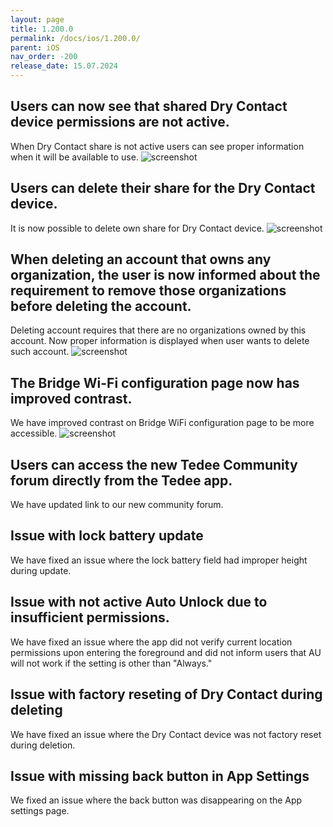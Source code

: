 ```yaml
---
layout: page
title: 1.200.0
permalink: /docs/ios/1.200.0/
parent: iOS
nav_order: -200
release_date: 15.07.2024
---
```


## Users can now see that shared Dry Contact device permissions are not active.
When Dry Contact share is not active users can see proper information when it will be available to use.
![screenshot](/tedee-release-notes/docs/ios/assets/1.200.0-inactive-device-share.png)

## Users can delete their share for the Dry Contact device.
It is now possible to delete own share for Dry Contact device.
![screenshot](/tedee-release-notes/docs/ios/assets/1.200.0-delete-own-dc-share.png)

## When deleting an account that owns any organization, the user is now informed about the requirement to remove those organizations before deleting the account.
Deleting account requires that there are no organizations owned by this account. Now proper information is displayed when user wants to delete such account.
![screenshot](/tedee-release-notes/docs/ios/assets/1.200.0-delete-account-with-org.png)

## The Bridge Wi-Fi configuration page now has improved contrast.
We have improved contrast on Bridge WiFi configuration page to be more accessible.
![screenshot](/tedee-release-notes/docs/ios/assets/1.200.0-bridge-wifi-contrast.png)

## Users can access the new Tedee Community forum directly from the Tedee app.
We have updated link to our new community forum.

## Issue with lock battery update
We have fixed an issue where the lock battery field had improper height during update.

## Issue with not active Auto Unlock due to insufficient permissions.
We have fixed an issue where the app did not verify current location permissions upon entering the foreground and did not inform users that AU will not work if the setting is other than "Always."

## Issue with factory reseting of Dry Contact during deleting
We have fixed an issue where the Dry Contact device was not factory reset during deletion.

## Issue with missing back button in App Settings
We fixed an issue where the back button was disappearing on the App settings page. 
